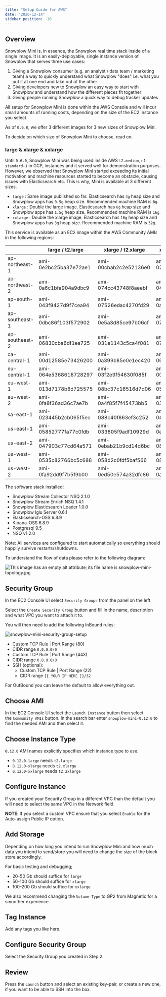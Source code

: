 ```yaml
---
title: "Setup Guide for AWS"
date: "2020-12-14"
sidebar_position: -10
---
```


## Overview

Snowplow Mini is, in essence, the Snowplow real time stack inside of a single image. It is an easily-deployable, single instance version of Snowplow that serves three use cases:

1. Giving a Snowplow consumer (e.g. an analyst / data team / marketing team) a way to quickly understand what Snowplow "does" i.e. what you put it at one end and take out of the other
2. Giving developers new to Snowplow an easy way to start with Snowplow and understand how the different pieces fit together
3. Giving people running Snowplow a quick way to debug tracker updates

All setup for Snowplow Mini is done within the AWS Console and will incur small amounts of running costs, depending on the size of the EC2 instance you select.

As of `0.6.0`, we offer 3 different images for 3 new sizes of Snowplow Mini.

To decide on which size of Snowplow Mini to choose, read on.

### large & xlarge & xxlarge

Until `0.6.0`, Snowplow Mini was being used inside AWS `t2.medium`, `n1-standard-1` in GCP, instances and it served well for demonstration purposes. However, we observed that Snowplow Mini started exceeding its initial motivation and machine resources started to become an obstacle, causing issues with Elasticsearch etc. This is why, Mini is available at 3 different sizes.

- `large` : Same image published so far. Elasticsearch has `4g` heap size and Snowplow apps has `0.5g` heap size. Recommended machine RAM is `8g`.
- `xlarge` : Double the large image. Elasticsearch has `8g` heap size and Snowplow apps has `1.5g` heap size. Recommended machine RAM is `16g`.
- `xxlarge` : Double the xlarge image. Elasticsearch has `16g` heap size and Snowplow apps has `3g` heap size. Recommended machine RAM is `32g`.

This service is available as an EC2 image within the AWS Community AMIs in the following regions:

|                | large / t2.large      | xlarge / t2.xlarge    | xxlarge / t2.xxlarge  |
| -------------- | --------------------- | --------------------- | --------------------- |
| ap-northeast-1 | ami-0e2bc25ba37e72ae1 | ami-00cbab2c2e52136e0 | ami-0201d013a1cf78670 |
| ap-northeast-2 | ami-0a6c1bfa904a9dbc9 | ami-074cc43748f8aeebf | ami-04048c3bb09b51895 |
| ap-south-1     | ami-043f9427d9f7cea94 | ami-07526edac4270fd29 | ami-0ad4e59756762bdd0 |
| ap-southeast-1 | ami-0dbc86f103f572902 | ami-0e5a3d85ce97b06cf | ami-07bde9e50f440496b |
| ap-southeast-2 | ami-06830cba6df1ea725 | ami-031e1143c5ca4f081 | ami-07aba34b77aec1e53 |
| ca-central-1   | ami-00d12585e73426200 | ami-0a399b85e0e1ec420 | ami-06f2646837f96dba1 |
| eu-central-1   | ami-064e5368618728297 | ami-03f2e9f54630f085f | ami-00813397068ad4cb5 |
| eu-west-1      | ami-013d7178b8d725575 | ami-08bc37c16516d7d06 | ami-05d65a8d887f45805 |
| eu-west-2      | ami-0fa8f36ad36c7ae7b | ami-0a4f85f7f45473bb5 | ami-031dd61f8e01c9ec7 |
| sa-east-1      | ami-023445b2cb065f5ec | ami-088c40f863ef3c252 | ami-04270cf0bb74052d9 |
| us-east-1      | ami-05852777fa77c0fdb | ami-033805f9adf10929d | ami-0e48ad22fe787912e |
| us-east-2      | ami-047903c77cd64a571 | ami-0ebab21b9cd14d6bc | ami-08a77d477cd29a30f |
| us-west-1      | ami-0535c82766bc5c688 | ami-058d2c0fdf5baf566 | ami-08bab76817d1aa9fd |
| us-west-2      | ami-0fa92dd9f7b5f9b00 | ami-0ed50e574a32dfc86 | ami-0ad9e58ef6405defb |

The software stack installed:

- Snowplow Stream Collector NSQ 2.1.0
- Snowplow Stream Enrich NSQ 1.4.1
- Snowplow Elasticsearch Loader 1.0.0
- Snowplow Iglu Server 0.6.1
- Elasticsearch-OSS 6.8.9
- Kibana-OSS 6.8.9
- Postgresql 9.5
- NSQ v1.2.0

Note: All services are configured to start automatically so everything should happily survive restarts/shutdowns.

To understand the flow of data please refer to the following diagram:

![This image has an empty alt attribute; its file name is snowplow-mini-topology.jpg](images/snowplow-mini-topology.jpg)

## Security Group

In the EC2 Console UI select `Security Groups` from the panel on the left.

Select the `Create Security Group` button and fill in the name, description and what VPC you want to attach it to.

You will then need to add the following InBound rules:

![snowplow-mini-security-group-setup](images/security-groups-setup.png)

- Custom TCP Rule | Port Range (80)
- CIDR range `0.0.0.0/0`
- Custom TCP Rule | Port Range (443)
- CIDR range `0.0.0.0/0`
- SSH (optional):
  - Custom TCP Rule | Port Range (22)
  - CIDR range `{{ YOUR IP HERE }}/32`

For OutBound you can leave the default to allow everything out.

## Choose AMI

In the EC2 Console UI select the `Launch Instance` button then select the `Community AMIs` button. In the search bar enter `snowplow-mini-0.12.0` to find the needed AMI and then select it.

## Choose Instance Type

`0.12.0` AMI names explicitly specifies which instance type to use.

- `0.12.0-large` needs `t2.large`
- `0.12.0-xlarge` needs `t2.xlarge`
- `0.12.0-xxlarge` needs `t2.2xlarge`

## Configure Instance

If you created your Security Group in a different VPC than the default you will need to select the same VPC in the Network field.

**NOTE**: If you select a custom VPC ensure that you select `Enable` for the Auto-assign Public IP option.

## Add Storage

Depending on how long you intend to run Snowplow Mini and how much data you intend to send/store you will need to change the size of the block store accordingly.

For basic testing and debugging;

- 20-50 Gb should suffice for `large`
- 50-100 Gb should suffice for `xlarge`
- 100-200 Gb should suffice for `xxlarge`

We also recommend changing the `Volume Type` to GP2 from Magnetic for a smoother experience.

## Tag Instance

Add any tags you like here.

## Configure Security Group

Select the Security Group you created in Step 2.

## Review

Press the `Launch` button and select an existing key-pair, or create a new one, if you want to be able to SSH into the box.
